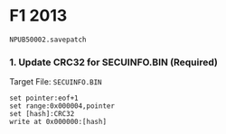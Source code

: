 #  F1 2013  

`NPUB50002.savepatch`

### 1. Update CRC32 for SECUINFO.BIN (Required)

Target File: `SECUINFO.BIN`

```
set pointer:eof+1
set range:0x000004,pointer
set [hash]:CRC32
write at 0x000000:[hash]
```

